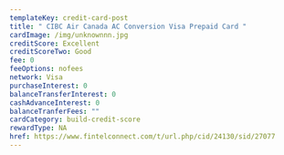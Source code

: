 ```yaml
---
templateKey: credit-card-post
title: " CIBC Air Canada AC Conversion Visa Prepaid Card "
cardImage: /img/unknownnn.jpg
creditScore: Excellent
creditScoreTwo: Good
fee: 0
feeOptions: nofees
network: Visa
purchaseInterest: 0
balanceTransferInterest: 0
cashAdvanceInterest: 0
balanceTranferFees: ""
cardCategory: build-credit-score
rewardType: NA
href: https://www.fintelconnect.com/t/url.php/cid/24130/sid/27077
---
```

